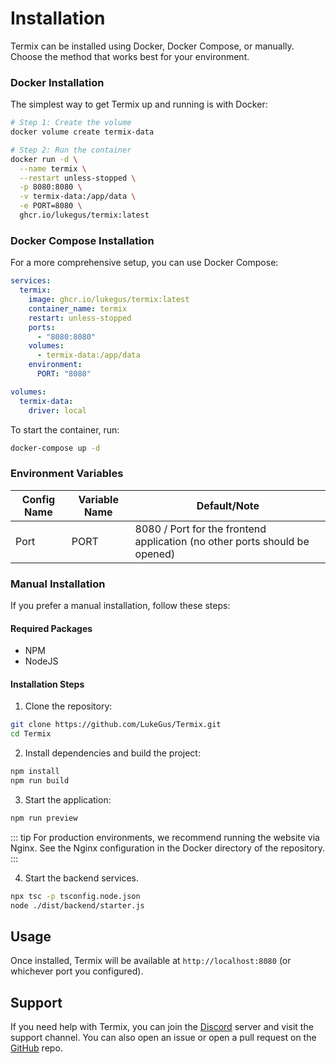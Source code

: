 # Installation

Termix can be installed using Docker, Docker Compose, or manually. Choose the method that works best for your environment.

### Docker Installation

The simplest way to get Termix up and running is with Docker:

```bash
# Step 1: Create the volume
docker volume create termix-data

# Step 2: Run the container
docker run -d \
  --name termix \
  --restart unless-stopped \
  -p 8080:8080 \
  -v termix-data:/app/data \
  -e PORT=8080 \
  ghcr.io/lukegus/termix:latest
```

### Docker Compose Installation

For a more comprehensive setup, you can use Docker Compose:

```yaml
services:
  termix:
    image: ghcr.io/lukegus/termix:latest
    container_name: termix
    restart: unless-stopped
    ports:
      - "8080:8080"
    volumes:
      - termix-data:/app/data
    environment:
      PORT: "8080"

volumes:
  termix-data:
    driver: local 
```

To start the container, run:

```bash
docker-compose up -d
```

### Environment Variables
| Config Name | Variable Name | Default/Note                                                               |
|-------------|---------------|----------------------------------------------------------------------------|
| Port        | PORT          | 8080 / Port for the frontend application (no other ports should be opened) |

### Manual Installation

If you prefer a manual installation, follow these steps:

#### Required Packages
- NPM
- NodeJS

#### Installation Steps

1. Clone the repository:
```bash
git clone https://github.com/LukeGus/Termix.git
cd Termix
```

2. Install dependencies and build the project:
```bash
npm install
npm run build
```

3. Start the application:
```bash
npm run preview
```

::: tip
For production environments, we recommend running the website via Nginx. See the Nginx configuration in the Docker directory of the repository.
:::

4. Start the backend services.
```bash
npx tsc -p tsconfig.node.json 
node ./dist/backend/starter.js
```

## Usage

Once installed, Termix will be available at `http://localhost:8080` (or whichever port you configured).

## Support

If you need help with Termix, you can join the [Discord](https://discord.gg/jVQGdvHDrf) server and visit the support channel. You can also open an issue or open a pull request on the [GitHub](https://github.com/LukeGus/Termix/issues) repo.